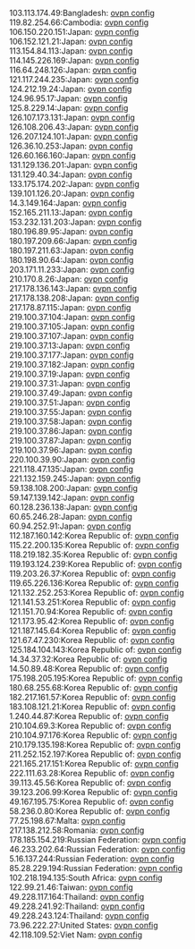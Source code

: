 103.113.174.49:Bangladesh: [ovpn config](vpn/103_113_174_49.ovpn)  
119.82.254.66:Cambodia: [ovpn config](vpn/119_82_254_66.ovpn)  
106.150.220.151:Japan: [ovpn config](vpn/106_150_220_151.ovpn)  
106.152.121.21:Japan: [ovpn config](vpn/106_152_121_21.ovpn)  
113.154.84.113:Japan: [ovpn config](vpn/113_154_84_113.ovpn)  
114.145.226.169:Japan: [ovpn config](vpn/114_145_226_169.ovpn)  
116.64.248.126:Japan: [ovpn config](vpn/116_64_248_126.ovpn)  
121.117.244.235:Japan: [ovpn config](vpn/121_117_244_235.ovpn)  
124.212.19.24:Japan: [ovpn config](vpn/124_212_19_24.ovpn)  
124.96.95.17:Japan: [ovpn config](vpn/124_96_95_17.ovpn)  
125.8.229.14:Japan: [ovpn config](vpn/125_8_229_14.ovpn)  
126.107.173.131:Japan: [ovpn config](vpn/126_107_173_131.ovpn)  
126.108.206.43:Japan: [ovpn config](vpn/126_108_206_43.ovpn)  
126.207.124.101:Japan: [ovpn config](vpn/126_207_124_101.ovpn)  
126.36.10.253:Japan: [ovpn config](vpn/126_36_10_253.ovpn)  
126.60.166.160:Japan: [ovpn config](vpn/126_60_166_160.ovpn)  
131.129.136.201:Japan: [ovpn config](vpn/131_129_136_201.ovpn)  
131.129.40.34:Japan: [ovpn config](vpn/131_129_40_34.ovpn)  
133.175.174.202:Japan: [ovpn config](vpn/133_175_174_202.ovpn)  
139.101.126.20:Japan: [ovpn config](vpn/139_101_126_20.ovpn)  
14.3.149.164:Japan: [ovpn config](vpn/14_3_149_164.ovpn)  
152.165.211.13:Japan: [ovpn config](vpn/152_165_211_13.ovpn)  
153.232.131.203:Japan: [ovpn config](vpn/153_232_131_203.ovpn)  
180.196.89.95:Japan: [ovpn config](vpn/180_196_89_95.ovpn)  
180.197.209.66:Japan: [ovpn config](vpn/180_197_209_66.ovpn)  
180.197.211.63:Japan: [ovpn config](vpn/180_197_211_63.ovpn)  
180.198.90.64:Japan: [ovpn config](vpn/180_198_90_64.ovpn)  
203.171.11.233:Japan: [ovpn config](vpn/203_171_11_233.ovpn)  
210.170.8.26:Japan: [ovpn config](vpn/210_170_8_26.ovpn)  
217.178.136.143:Japan: [ovpn config](vpn/217_178_136_143.ovpn)  
217.178.138.208:Japan: [ovpn config](vpn/217_178_138_208.ovpn)  
217.178.87.115:Japan: [ovpn config](vpn/217_178_87_115.ovpn)  
219.100.37.104:Japan: [ovpn config](vpn/219_100_37_104.ovpn)  
219.100.37.105:Japan: [ovpn config](vpn/219_100_37_105.ovpn)  
219.100.37.107:Japan: [ovpn config](vpn/219_100_37_107.ovpn)  
219.100.37.13:Japan: [ovpn config](vpn/219_100_37_13.ovpn)  
219.100.37.177:Japan: [ovpn config](vpn/219_100_37_177.ovpn)  
219.100.37.182:Japan: [ovpn config](vpn/219_100_37_182.ovpn)  
219.100.37.19:Japan: [ovpn config](vpn/219_100_37_19.ovpn)  
219.100.37.31:Japan: [ovpn config](vpn/219_100_37_31.ovpn)  
219.100.37.49:Japan: [ovpn config](vpn/219_100_37_49.ovpn)  
219.100.37.51:Japan: [ovpn config](vpn/219_100_37_51.ovpn)  
219.100.37.55:Japan: [ovpn config](vpn/219_100_37_55.ovpn)  
219.100.37.58:Japan: [ovpn config](vpn/219_100_37_58.ovpn)  
219.100.37.86:Japan: [ovpn config](vpn/219_100_37_86.ovpn)  
219.100.37.87:Japan: [ovpn config](vpn/219_100_37_87.ovpn)  
219.100.37.96:Japan: [ovpn config](vpn/219_100_37_96.ovpn)  
220.100.39.90:Japan: [ovpn config](vpn/220_100_39_90.ovpn)  
221.118.47.135:Japan: [ovpn config](vpn/221_118_47_135.ovpn)  
221.132.159.245:Japan: [ovpn config](vpn/221_132_159_245.ovpn)  
59.138.108.200:Japan: [ovpn config](vpn/59_138_108_200.ovpn)  
59.147.139.142:Japan: [ovpn config](vpn/59_147_139_142.ovpn)  
60.128.236.138:Japan: [ovpn config](vpn/60_128_236_138.ovpn)  
60.65.246.28:Japan: [ovpn config](vpn/60_65_246_28.ovpn)  
60.94.252.91:Japan: [ovpn config](vpn/60_94_252_91.ovpn)  
112.187.160.142:Korea Republic of: [ovpn config](vpn/112_187_160_142.ovpn)  
115.22.200.135:Korea Republic of: [ovpn config](vpn/115_22_200_135.ovpn)  
118.219.182.35:Korea Republic of: [ovpn config](vpn/118_219_182_35.ovpn)  
119.193.124.239:Korea Republic of: [ovpn config](vpn/119_193_124_239.ovpn)  
119.203.26.37:Korea Republic of: [ovpn config](vpn/119_203_26_37.ovpn)  
119.65.226.136:Korea Republic of: [ovpn config](vpn/119_65_226_136.ovpn)  
121.132.252.253:Korea Republic of: [ovpn config](vpn/121_132_252_253.ovpn)  
121.141.53.251:Korea Republic of: [ovpn config](vpn/121_141_53_251.ovpn)  
121.151.70.94:Korea Republic of: [ovpn config](vpn/121_151_70_94.ovpn)  
121.173.95.42:Korea Republic of: [ovpn config](vpn/121_173_95_42.ovpn)  
121.187.145.64:Korea Republic of: [ovpn config](vpn/121_187_145_64.ovpn)  
121.67.47.230:Korea Republic of: [ovpn config](vpn/121_67_47_230.ovpn)  
125.184.104.143:Korea Republic of: [ovpn config](vpn/125_184_104_143.ovpn)  
14.34.37.32:Korea Republic of: [ovpn config](vpn/14_34_37_32.ovpn)  
14.50.89.48:Korea Republic of: [ovpn config](vpn/14_50_89_48.ovpn)  
175.198.205.195:Korea Republic of: [ovpn config](vpn/175_198_205_195.ovpn)  
180.68.255.68:Korea Republic of: [ovpn config](vpn/180_68_255_68.ovpn)  
182.217.161.57:Korea Republic of: [ovpn config](vpn/182_217_161_57.ovpn)  
183.108.121.21:Korea Republic of: [ovpn config](vpn/183_108_121_21.ovpn)  
1.240.44.87:Korea Republic of: [ovpn config](vpn/1_240_44_87.ovpn)  
210.104.69.3:Korea Republic of: [ovpn config](vpn/210_104_69_3.ovpn)  
210.104.97.176:Korea Republic of: [ovpn config](vpn/210_104_97_176.ovpn)  
210.179.135.198:Korea Republic of: [ovpn config](vpn/210_179_135_198.ovpn)  
211.252.152.197:Korea Republic of: [ovpn config](vpn/211_252_152_197.ovpn)  
221.165.217.151:Korea Republic of: [ovpn config](vpn/221_165_217_151.ovpn)  
222.111.63.28:Korea Republic of: [ovpn config](vpn/222_111_63_28.ovpn)  
39.113.45.56:Korea Republic of: [ovpn config](vpn/39_113_45_56.ovpn)  
39.123.206.99:Korea Republic of: [ovpn config](vpn/39_123_206_99.ovpn)  
49.167.195.75:Korea Republic of: [ovpn config](vpn/49_167_195_75.ovpn)  
58.236.0.80:Korea Republic of: [ovpn config](vpn/58_236_0_80.ovpn)  
77.25.198.67:Malta: [ovpn config](vpn/77_25_198_67.ovpn)  
217.138.212.58:Romania: [ovpn config](vpn/217_138_212_58.ovpn)  
178.185.154.219:Russian Federation: [ovpn config](vpn/178_185_154_219.ovpn)  
46.233.202.64:Russian Federation: [ovpn config](vpn/46_233_202_64.ovpn)  
5.16.137.244:Russian Federation: [ovpn config](vpn/5_16_137_244.ovpn)  
85.28.229.194:Russian Federation: [ovpn config](vpn/85_28_229_194.ovpn)  
102.218.194.135:South Africa: [ovpn config](vpn/102_218_194_135.ovpn)  
122.99.21.46:Taiwan: [ovpn config](vpn/122_99_21_46.ovpn)  
49.228.117.164:Thailand: [ovpn config](vpn/49_228_117_164.ovpn)  
49.228.241.92:Thailand: [ovpn config](vpn/49_228_241_92.ovpn)  
49.228.243.124:Thailand: [ovpn config](vpn/49_228_243_124.ovpn)  
73.96.222.27:United States: [ovpn config](vpn/73_96_222_27.ovpn)  
42.118.109.52:Viet Nam: [ovpn config](vpn/42_118_109_52.ovpn)  
